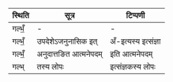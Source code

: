 | स्थिति | सूत्र | टिप्पणी |
| ----- | ------- | ------ |
| गल्भँ॒ | - | - |
| गल्भँ॒ | उपदेशेऽजनुनासिक इत् | अँ-इत्यस्य इत्संज्ञा |
| गल्भँ॒ | अनुदात्तङित आत्मनेपदम् | इति आत्मनेपदम् |
| गल्भ् | तस्य लोपः | इत्संज्ञकस्य लोपः |
